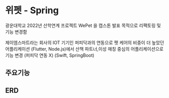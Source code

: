 # 위펫 - Spring

광운대학교 2022년 산학연계 프로젝트 WePet 을 캡스톤 발표 목적으로 리팩토링 및 기능 변경함 

제이엠스마트라는 회사의 IOT 기기인 퍼피닥과의 연동으로 펫 케어의 비중이 더 높았던 어플리케이션 (Flutter, Node.js)에서 
산책 파트너,이성 매칭 중심의 어플리케이션으로 기능 변경 (퍼피닥 연동 X) (Swift, SpringBoot)


## 주요기능




## ERD
